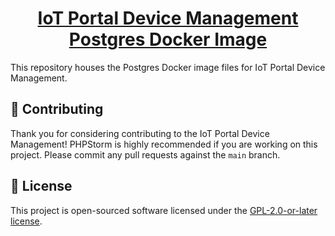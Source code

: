 <h1 align="center">
  <a href="https://github.com/iot-portal-device-management/api">
    IoT Portal Device Management Postgres Docker Image
  </a>
</h1>

This repository houses the Postgres Docker image files for IoT Portal Device Management.

## 👏 Contributing

Thank you for considering contributing to the IoT Portal Device Management! PHPStorm is highly recommended if you are
working on this project. Please commit any pull requests against the `main` branch.

## 📄 License

This project is open-sourced software licensed under the
[GPL-2.0-or-later license](https://spdx.org/licenses/GPL-2.0-or-later.html).
